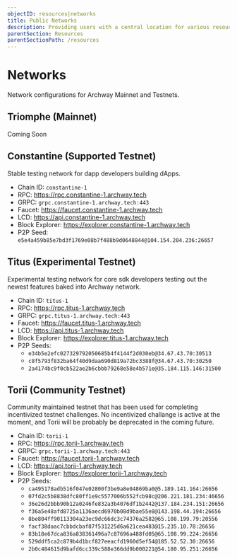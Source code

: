 ```yaml
---
objectID: resources|networks
title: Public Networks
description: Providing users with a central location for various resources to help with connecting and interacting with the networks within the Archway ecosystem
parentSection: Resources
parentSectionPath: /resources
---
```


# Networks

Network configurations for Archway Mainnet and Testnets.

## Triomphe (Mainnet)

Coming Soon 

## Constantine (Supported Testnet)

Stable testing network for dapp developers building dApps.

- Chain ID: `constantine-1`
- RPC: https://rpc.constantine-1.archway.tech
- GRPC: `grpc.constantine-1.archway.tech:443`
- Faucet: https://faucet.constantine-1.archway.tech
- LCD: https://api.constantine-1.archway.tech
- Block Explorer: https://explorer.constantine-1.archway.tech
- P2P Seed: `e5e4a459b85e7bd3f1769e08b7f488b9d0648844@104.154.204.236:26657`


## Titus (Experimental Testnet)

Experimental testing network for core sdk developers testing out the newest features baked into Archway network.

- Chain ID: `titus-1`
- RPC: https://rpc.titus-1.archway.tech
- GRPC: `grpc.titus-1.archway.tech:443`
- Faucet: https://faucet.titus-1.archway.tech
- LCD: https://api.titus-1.archway.tech
- Block Explorer: https://explorer.titus-1.archway.tech
- P2P Seeds:
    - `e34b5e2efc027329792050685b4f4144f2d030eb@34.67.43.70:30513`
    - `c8f5793f832ba64f40d9daa690d819a72bc3388f@34.67.43.70:30250`
    - `2a4174bc9f0cb522ae2b6cbbb79268e58e4b571e@35.184.115.146:31500`


## Torii (Community Testnet)

Community maintained testnet that has been used for completing incentivized testnet challenges. No incentivized challange is active at the moment, and Torii will be probably be deprecated in the coming future.

- Chain ID: `torii-1`
- RPC: https://rpc.torii-1.archway.tech
- GRPC: `grpc.torii-1.archway.tech:443`
- Faucet: https://faucet.torii-1.archway.tech
- LCD: https://api.torii-1.archway.tech
- Block Explorer: https://explorer.torii-1.archway.tech
- P2P Seeds: 
    - `ca495178adb516f047e02800f3be9a8e04869ba0@5.189.141.164:26656` 
    - `07fd2c5b8838dfc80ff1e9c5577006b552fcb98c@206.221.181.234:46656` 
    - `36e26d2bbb90b12a0246fe832a3b4076df1b2442@137.184.234.151:26656` 
    - `f36a5e48afd8725a1136aecd6970b08d9bae55e8@143.198.44.194:26656` 
    - `8be804ff90113304a23ec9dc66dc3c74376a2582@65.108.199.79:20556` 
    - `facf38daac7cbbdcbaf87f531225d6a621cea483@15.235.10.78:26656` 
    - `83b18e67dca836a838361496a7c87696a488fd05@65.108.99.224:26656` 
    - `529ddf5ca2c879b4d1bcf827eeacfd1960d5ef54@185.52.52.30:26656` 
    - `2b0c484615d9bafd6cc339c588e366dd9b000221@54.180.95.251:26656`